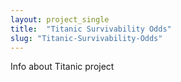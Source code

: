 ```yaml
---
layout: project_single
title:  "Titanic Survivability Odds"
slug: "Titanic-Survivability-Odds"
---
```

Info about Titanic project
